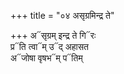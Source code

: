 +++
title = "०४ असृग्रमिन्द्र ते"

+++
अ᳓सृग्रम् इन्द्र ते गि᳓रः  
प्र᳓ति त्वा᳓म् उ᳓द् अहासत  
अ᳓जोषा वृषभ᳓म् प᳓तिम्